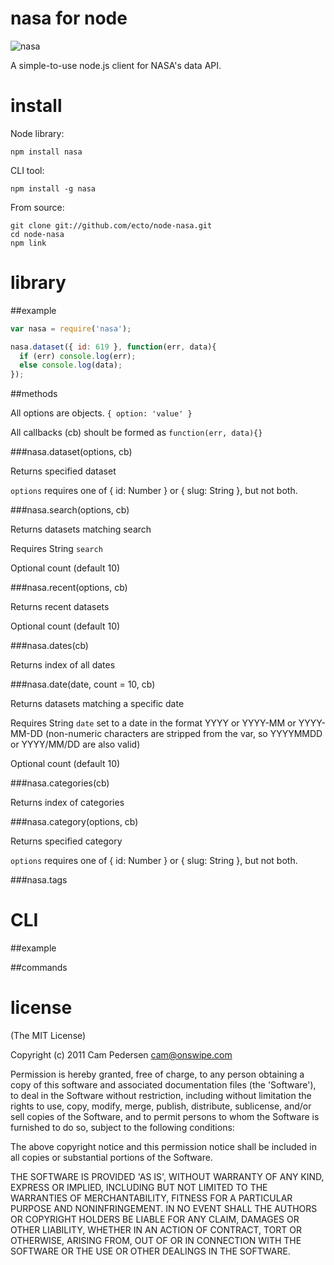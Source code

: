 # nasa for node

![nasa](http://i.imgur.com/wyl1S.jpg)

A simple-to-use node.js client for NASA's data API.

# install

Node library:

    npm install nasa

CLI tool:

    npm install -g nasa

From source:

    git clone git://github.com/ecto/node-nasa.git 
    cd node-nasa
    npm link

# library

##example

````javascript
var nasa = require('nasa');

nasa.dataset({ id: 619 }, function(err, data){
  if (err) console.log(err);
  else console.log(data);
});
````

##methods

All options are objects. `{ option: 'value' }`

All callbacks (cb) shoult be formed as `function(err, data){}`

###nasa.dataset(options, cb)

Returns specified dataset

`options` requires one of { id: Number } or { slug: String }, but not both.

###nasa.search(options, cb)

Returns datasets matching search

Requires String `search`

Optional count (default 10)

###nasa.recent(options, cb)

Returns recent datasets

Optional count (default 10)

###nasa.dates(cb)

Returns index of all dates

###nasa.date(date, count = 10, cb)

Returns datasets matching a specific date

Requires String `date`  set to a date in the format YYYY or YYYY-MM or YYYY-MM-DD (non-numeric characters are stripped from the var, so YYYYMMDD or YYYY/MM/DD are also valid)

Optional count (default 10)

###nasa.categories(cb)

Returns index of categories

###nasa.category(options, cb)

Returns specified category

`options` requires one of { id: Number } or { slug: String }, but not both.


###nasa.tags

# CLI

##example

##commands

# license

(The MIT License)

Copyright (c) 2011 Cam Pedersen <cam@onswipe.com>

Permission is hereby granted, free of charge, to any person obtaining a copy of this software and associated documentation files (the 'Software'), to deal in the Software without restriction, including without limitation the rights to use, copy, modify, merge, publish, distribute, sublicense, and/or sell copies of the Software, and to permit persons to whom the Software is furnished to do so, subject to the following conditions:

The above copyright notice and this permission notice shall be included in all copies or substantial portions of the Software.

THE SOFTWARE IS PROVIDED 'AS IS', WITHOUT WARRANTY OF ANY KIND, EXPRESS OR IMPLIED, INCLUDING BUT NOT LIMITED TO THE WARRANTIES OF MERCHANTABILITY, FITNESS FOR A PARTICULAR PURPOSE AND NONINFRINGEMENT. IN NO EVENT SHALL THE AUTHORS OR COPYRIGHT HOLDERS BE LIABLE FOR ANY CLAIM, DAMAGES OR OTHER LIABILITY, WHETHER IN AN ACTION OF CONTRACT, TORT OR OTHERWISE, ARISING FROM, OUT OF OR IN CONNECTION WITH THE SOFTWARE OR THE USE OR OTHER DEALINGS IN THE SOFTWARE.

